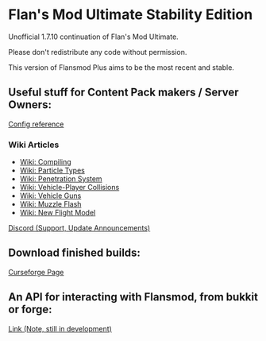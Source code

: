 # Flan's Mod Ultimate Stability Edition

Unofficial 1.7.10 continuation of Flan's Mod Ultimate.


Please don't redistribute any code without permission.

This version of Flansmod Plus aims to be the most recent and stable.

## Useful stuff for Content Pack makers / Server Owners:

[Config reference](https://github.com/Unknown025/Flans-Mod-Plus/blob/Ultimate/ConfigReference.md)

### Wiki Articles
* [Wiki: Compiling](https://github.com/Unknown025/Flans-Mod-Plus/wiki/Compiling)
* [Wiki: Particle Types](https://github.com/Unknown025/Flans-Mod-Plus/wiki/Particle-Types)
* [Wiki: Penetration System](https://github.com/Unknown025/Flans-Mod-Plus/wiki/Penetration-System)
* [Wiki: Vehicle-Player Collisions](https://github.com/Unknown025/Flans-Mod-Plus/wiki/Player-Collisions)
* [Wiki: Vehicle Guns](https://github.com/Unknown025/Flans-Mod-Plus/wiki/Vehicle-Guns)
* [Wiki: Muzzle Flash](https://github.com/Unknown025/Flans-Mod-Plus/wiki/Muzzle-Flash)
* [Wiki: New Flight Model](https://github.com/Unknown025/Flans-Mod-Plus/wiki/New-Flight-Model)

[Discord (Support, Update Announcements)](https://discord.gg/JXxansAe3y)

## Download finished builds:

[Curseforge Page](https://www.curseforge.com/minecraft/mc-mods/flans-mod-ultimate-stability-edition)

## An API for interacting with Flansmod, from bukkit or forge:
[Link (Note, still in development)](https://github.com/pixelrider2000/Flans-API)
